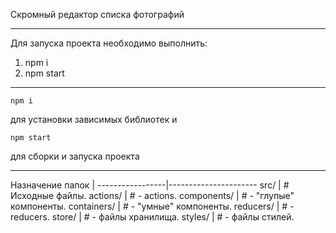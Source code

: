 Скромный редактор списка фотографий
***
Для запуска проекта необходимо выполнить:
1. npm i
2. npm start
***
```
npm i
```
для установки зависимых библиотек и
```
npm start
```
для сборки и запуска проекта
***
Назначение папок |
-----------------|----------------------
src/             |   # Исходные файлы.
  actions/       |   # - actions.
  components/    |   # - "глупые" компоненты.
  containers/    |   # - "умные" компоненты.
  reducers/      |   # - reducers.
  store/         |   # - файлы хранилища.
  styles/        |   # - файлы стилей.
